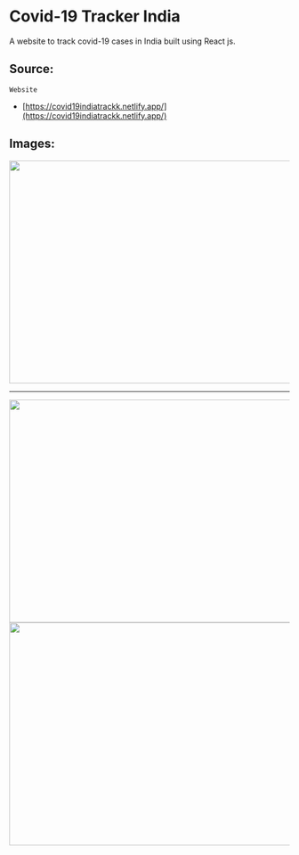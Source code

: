 ﻿
# Covid-19 Tracker India
A website to track covid-19 cases in India built using React js.

## Source:
    Website
 - [https://covid19indiatrackk.netlify.app/](https://covid19indiatrackk.netlify.app/)

## Images:
<img src="https://imgur.com/889nL1A.jpg" height="400" width="1000">
<hr/>
<img src="https://imgur.com/QJ9LvbL.jpg" height="400"  width="1000"><br/>
<img src="https://imgur.com/HzEi6ML.jpg"  height="400"  width="1000">

